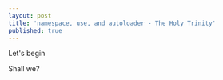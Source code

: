 ```yaml
---
layout: post
title: 'namespace, use, and autoloader - The Holy Trinity'
published: true
---
```


Let's begin

Shall we?


